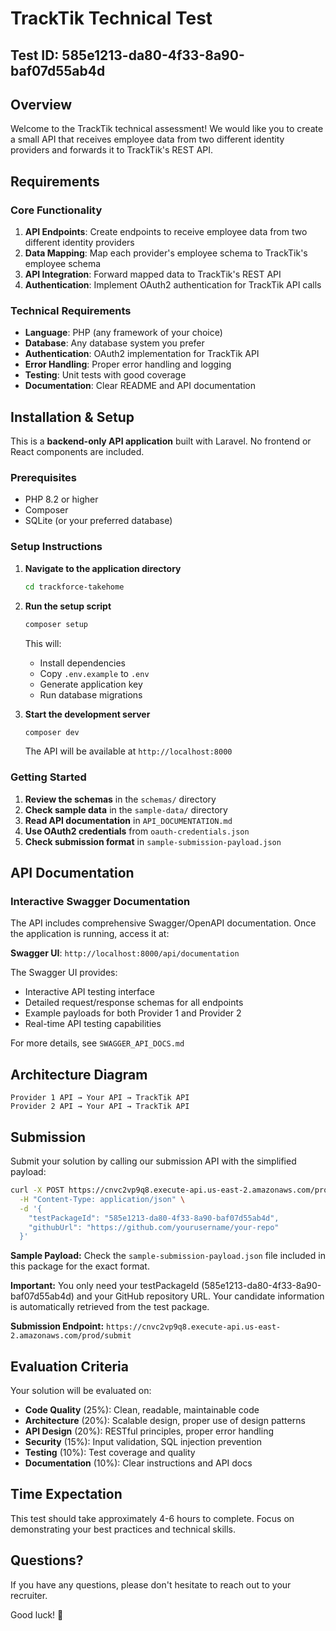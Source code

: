 # TrackTik Technical Test

## Test ID: 585e1213-da80-4f33-8a90-baf07d55ab4d

## Overview

Welcome to the TrackTik technical assessment! We would like you to create a small API that receives employee data from two different identity providers and forwards it to TrackTik's REST API.

## Requirements

### Core Functionality
1. **API Endpoints**: Create endpoints to receive employee data from two different identity providers
2. **Data Mapping**: Map each provider's employee schema to TrackTik's employee schema
3. **API Integration**: Forward mapped data to TrackTik's REST API
4. **Authentication**: Implement OAuth2 authentication for TrackTik API calls

### Technical Requirements
- **Language**: PHP (any framework of your choice)
- **Database**: Any database system you prefer
- **Authentication**: OAuth2 implementation for TrackTik API
- **Error Handling**: Proper error handling and logging
- **Testing**: Unit tests with good coverage
- **Documentation**: Clear README and API documentation

## Installation & Setup

This is a **backend-only API application** built with Laravel. No frontend or React components are included.

### Prerequisites
- PHP 8.2 or higher
- Composer
- SQLite (or your preferred database)

### Setup Instructions

1. **Navigate to the application directory**
   ```bash
   cd trackforce-takehome
   ```

2. **Run the setup script**
   ```bash
   composer setup
   ```
   This will:
   - Install dependencies
   - Copy `.env.example` to `.env`
   - Generate application key
   - Run database migrations

3. **Start the development server**
   ```bash
   composer dev
   ```
   The API will be available at `http://localhost:8000`

### Getting Started

1. **Review the schemas** in the `schemas/` directory
2. **Check sample data** in the `sample-data/` directory
3. **Read API documentation** in `API_DOCUMENTATION.md`
4. **Use OAuth2 credentials** from `oauth-credentials.json`
5. **Check submission format** in `sample-submission-payload.json`

## API Documentation

### Interactive Swagger Documentation
The API includes comprehensive Swagger/OpenAPI documentation. Once the application is running, access it at:

**Swagger UI**: `http://localhost:8000/api/documentation`

The Swagger UI provides:
- Interactive API testing interface
- Detailed request/response schemas for all endpoints
- Example payloads for both Provider 1 and Provider 2
- Real-time API testing capabilities

For more details, see `SWAGGER_API_DOCS.md`

## Architecture Diagram

```
Provider 1 API → Your API → TrackTik API
Provider 2 API → Your API → TrackTik API
```

## Submission

Submit your solution by calling our submission API with the simplified payload:

```bash
curl -X POST https://cnvc2vp9q8.execute-api.us-east-2.amazonaws.com/prod/submit \
  -H "Content-Type: application/json" \
  -d '{
    "testPackageId": "585e1213-da80-4f33-8a90-baf07d55ab4d",
    "githubUrl": "https://github.com/yourusername/your-repo"
  }'
```

**Sample Payload:** Check the `sample-submission-payload.json` file included in this package for the exact format.

**Important:** You only need your testPackageId (585e1213-da80-4f33-8a90-baf07d55ab4d) and your GitHub repository URL. Your candidate information is automatically retrieved from the test package.

**Submission Endpoint:** `https://cnvc2vp9q8.execute-api.us-east-2.amazonaws.com/prod/submit`

## Evaluation Criteria

Your solution will be evaluated on:
- **Code Quality** (25%): Clean, readable, maintainable code
- **Architecture** (20%): Scalable design, proper use of design patterns
- **API Design** (20%): RESTful principles, proper error handling
- **Security** (15%): Input validation, SQL injection prevention
- **Testing** (10%): Test coverage and quality
- **Documentation** (10%): Clear instructions and API docs

## Time Expectation

This test should take approximately 4-6 hours to complete. Focus on demonstrating your best practices and technical skills.

## Questions?

If you have any questions, please don't hesitate to reach out to your recruiter.

Good luck! 🚀
